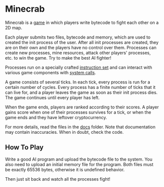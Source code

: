 # Minecrab

Minecrab is a [game](./docs/tldr.md) in which players write bytecode to fight each other on a 2D map.

Each player submits two files, bytecode and memory, which are used to created the init process of the user. After all init processes are created, they are on their own and the players have no control over them. Processes can create new processes, mine resources, attack other players' processes, etc. to win the game. Try to make the best AI fighter!

Processes run on a specially crafted [instruction set](./docs/instructions.md) and can interact with various game components with [system calls](./docs/syscall.md).

A game consists of several ticks. In each tick, every process is run for a certain number of cycles. Every process has a finite number of ticks that it can live for, and a player leaves the game as soon as their init process dies. The game continues until every player has left.

When the game ends, players are ranked according to their scores. A player gains score when one of their processes  survives for a tick, or when the game ends and they have leftover cryptocurrency.

For more details, read the files in the [docs](./docs/) folder. Note that documentation may contain inaccuracies. When in doubt, check the code.

## How To Play

Write a good AI program and upload the bytecode file to the system. You also need to upload an initial memory file for the program. Both files must be exactly 65536 bytes, otherwise it is undefined behavior.

Then just sit back and watch all the processes fight!

